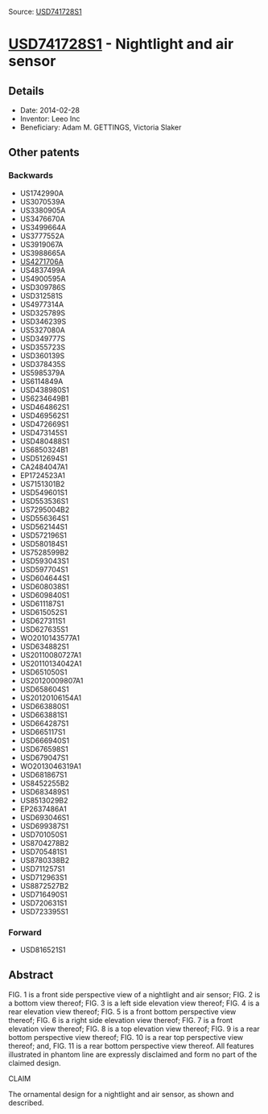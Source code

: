 Source: [USD741728S1](https://patents.google.com/patent/USD741728S1)

# [USD741728S1](USD741728S1.md) - Nightlight and air sensor

## Details

* Date: 2014-02-28
* Inventor: Leeo Inc
* Beneficiary: Adam M. GETTINGS, Victoria Slaker

## Other patents

### Backwards
 * US1742990A
 * US3070539A
 * US3380905A
 * US3476670A
 * US3499664A
 * US3777552A
 * US3919067A
 * US3988665A
 * [US4271706A](US4271706A.md)
 * US4837499A
 * US4900595A
 * USD309786S
 * USD312581S
 * US4977314A
 * USD325789S
 * USD346239S
 * US5327080A
 * USD349777S
 * USD355723S
 * USD360139S
 * USD378435S
 * US5985379A
 * US6114849A
 * USD438980S1
 * US6234649B1
 * USD464862S1
 * USD469562S1
 * USD472669S1
 * USD473145S1
 * USD480488S1
 * US6850324B1
 * USD512694S1
 * CA2484047A1
 * EP1724523A1
 * US7151301B2
 * USD549601S1
 * USD553536S1
 * US7295004B2
 * USD556364S1
 * USD562144S1
 * USD572196S1
 * USD580184S1
 * US7528599B2
 * USD593043S1
 * USD597704S1
 * USD604644S1
 * USD608038S1
 * USD609840S1
 * USD611187S1
 * USD615052S1
 * USD627311S1
 * USD627635S1
 * WO2010143577A1
 * USD634882S1
 * US20110080727A1
 * US20110134042A1
 * USD651050S1
 * US20120009807A1
 * USD658604S1
 * US20120106154A1
 * USD663880S1
 * USD663881S1
 * USD664287S1
 * USD665117S1
 * USD666940S1
 * USD676598S1
 * USD679047S1
 * WO2013046319A1
 * USD681867S1
 * US8452255B2
 * USD683489S1
 * US8513029B2
 * EP2637486A1
 * USD693046S1
 * USD699387S1
 * USD701050S1
 * US8704278B2
 * USD705481S1
 * US8780338B2
 * USD711257S1
 * USD712963S1
 * US8872527B2
 * USD716490S1
 * USD720631S1
 * USD723395S1
### Forward
 * USD816521S1
## Abstract

FIG. 1 is a front side perspective view of a nightlight and air sensor;
 FIG. 2 is a bottom view thereof;
 FIG. 3 is a left side elevation view thereof;
 FIG. 4 is a rear elevation view thereof;
 FIG. 5 is a front bottom perspective view thereof;
 FIG. 6 is a right side elevation view thereof;
 FIG. 7 is a front elevation view thereof;
 FIG. 8 is a top elevation view thereof;
 FIG. 9 is a rear bottom perspective view thereof;
 FIG. 10 is a rear top perspective view thereof; and,
 FIG. 11 is a rear bottom perspective view thereof.
All features illustrated in phantom line are expressly disclaimed and form no part of the claimed design.

CLAIM
 
The ornamental design for a nightlight and air sensor, as shown and described.